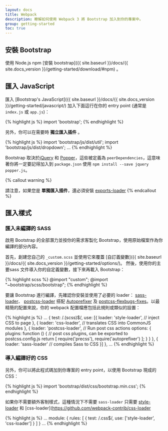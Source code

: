 ```yaml
---
layout: docs
title: Webpack
description: 瞭解如何使用 Webpack 3 將 Bootstrap 加入到你的專案中。
group: getting-started
toc: true
---
```


## 安裝 Bootstrap

使用 Node.js npm [安裝 bootstrap]({{ site.baseurl }}/docs/{{ site.docs_version }}/getting-started/download/#npm) 。

## 匯入 JavaScript

匯入 [Bootstrap's JavaScript]({{ site.baseurl }}/docs/{{ site.docs_version }}/getting-started/javascript/)
加入下面這行在你的 entry point (通常是 `index.js` 或 `app.js`)：

{% highlight js %}
import 'bootstrap';
{% endhighlight %}

另外，你可以在需要時 **獨立匯入插件** 。

{% highlight js %}
import 'bootstrap/js/dist/util';
import 'bootstrap/js/dist/dropdown';
...
{% endhighlight %}

Bootstrap 取決於[jQuery](https://jquery.com/) 和 [Popper](https://popper.js.org/)，這些被定義為 `peerDependencies`，這意味著你將一定要記得加入到 `package.json` 使用 `npm install --save jquery popper.js`。


{% callout warning %}

請注意，如果您是 **單獨匯入插件**，還必須安裝  [exports-loader](https://github.com/webpack-contrib/exports-loader)
{% endcallout %}

## 匯入樣式

### 匯入未編譯的 SASS

啟用 Bootstrap 的全部潛力並按你的需求客製化 Bootstrap，使用原始檔案作為你編譯的部分內容。

首先，創建您自己的 `_custom.scss` 並使用它來覆蓋 [自訂義變數]({{ site.baseurl }}/docs/{{ site.docs_version }}/getting-started/options/)。 然後，使用你的主要sass 文件導入你的自定義變數，接下來再載入 Bootstrap：

{% highlight scss %}
@import "custom";
@import "~bootstrap/scss/bootstrap";
{% endhighlight %}

要讓 Bootstrap 進行編譯，先確認你安裝並使用了必要的 loader：
[sass-loader](https://github.com/webpack-contrib/sass-loader)、 [postcss-loader](https://github.com/postcss/postcss-loader) 搭配 [Autoprefixer](https://github.com/postcss/autoprefixer#webpack) 及 [postcss-flexbugs-fixes](https://github.com/luisrudge/postcss-flexbugs-fixes)。以最精簡的配置來說，你的 webpack 配置檔應包括此規則或類似的設置：

{% highlight js %}
  ...
  {
    test: /\.(scss)$/,
    use: [{
      loader: 'style-loader', // inject CSS to page
    }, {
      loader: 'css-loader', // translates CSS into CommonJS modules
    }, {
      loader: 'postcss-loader', // Run post css actions
      options: {
        plugins: function () { // post css plugins, can be exported to postcss.config.js
          return [
            require('precss'),
            require('autoprefixer')
          ];
        }
      }
    }, {
      loader: 'sass-loader' // compiles Sass to CSS
    }]
  },
  ...
{% endhighlight %}

### 導入編譯好的 CSS

另外，你可以將此程式碼加到你專案的 entry point，以使用 Bootstrap 現成的 CSS：

{% highlight js %}
import 'bootstrap/dist/css/bootstrap.min.css';
{% endhighlight %}

如果你不需要額外客制樣式，這種情況下不需要 `sass-loader` 只需要 [style-loader](https://github.com/webpack-contrib/style-loader) 和 [css-loader](https://github.com/webpack-contrib/css-loader

{% highlight js %}
  ...
  module: {
    rules: [
      {
        test: /\.css$/,
        use: ['style-loader', 'css-loader']
      }
    ]
  }
  ...
{% endhighlight %}
